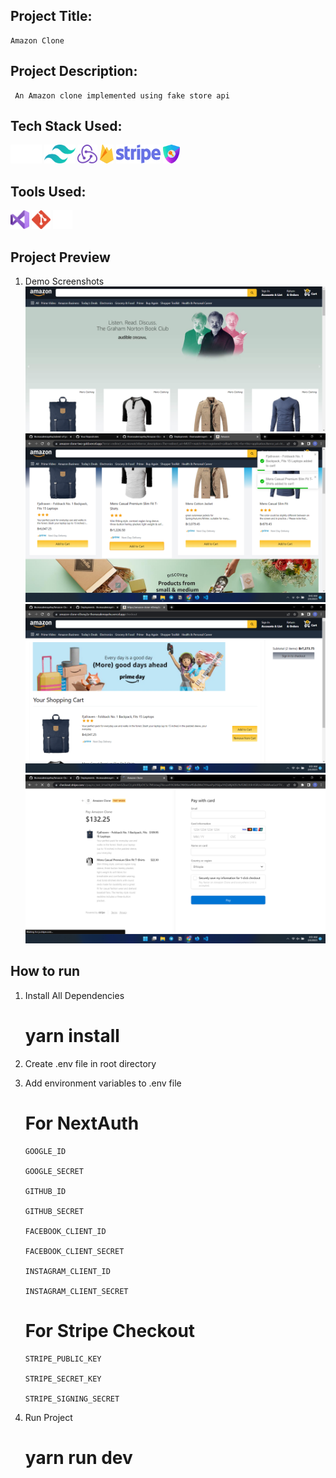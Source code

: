 ## Project Title:

    Amazon Clone

## Project Description:

     An Amazon clone implemented using fake store api

## Tech Stack Used:

<span> 
<img src="https://raw.githubusercontent.com/thomasalemayehu/Airbnb-Clone/main/public/readmefiles/NextJs.svg" height=30>
<img src="https://raw.githubusercontent.com/thomasalemayehu/Airbnb-Clone/main/public/readmefiles/Tailwind.svg" height=30>
<img src="https://raw.githubusercontent.com/thomasalemayehu/Airbnb-Clone/main/public/readmefiles/Redux.svg" height=30>
<img src="https://raw.githubusercontent.com/thomasalemayehu/Airbnb-Clone/main/public/readmefiles/Firebase.svg" height=30>
<img src="https://raw.githubusercontent.com/thomasalemayehu/Airbnb-Clone/main/public/readmefiles/Stripe.svg" height=30>
<img src="https://raw.githubusercontent.com/thomasalemayehu/Airbnb-Clone/main/public/readmefiles/NexuAuth.png" height=30>
</span>

## Tools Used:

<span> 
<img src="https://raw.githubusercontent.com/thomasalemayehu/Dice-Game/main/assets/readmefiles/visual-studio.svg" height=30>
<img src="https://raw.githubusercontent.com/thomasalemayehu/Dice-Game/main/assets/readmefiles/git-icon.svg" height=30>
<img src="https://raw.githubusercontent.com/thomasalemayehu/Dice-Game/main/assets/readmefiles/github-icon.svg" height=30>
</span>

## Project Preview

1. Demo Screenshots
   ![Page, Amazon Clone](https://raw.githubusercontent.com/thomasalemayehu/Amazon-Clone/main/public/readmefiles/homepage.png)
   ![Page, Amazon Clone](https://raw.githubusercontent.com/thomasalemayehu/Amazon-Clone/main/public/readmefiles/productspage.png)
   ![Page, Amazon Clone](https://raw.githubusercontent.com/thomasalemayehu/Amazon-Clone/main/public/readmefiles/cartpage.png)
   ![Page, Amazon Clone](https://raw.githubusercontent.com/thomasalemayehu/Amazon-Clone/main/public/readmefiles/stripe.png)

## How to run

1.  Install All Dependencies

    # yarn install

2.  Create .env file in root directory
3.  Add environment variables to .env file

    # For NextAuth

        GOOGLE_ID

        GOOGLE_SECRET

        GITHUB_ID

        GITHUB_SECRET

        FACEBOOK_CLIENT_ID

        FACEBOOK_CLIENT_SECRET

        INSTAGRAM_CLIENT_ID

        INSTAGRAM_CLIENT_SECRET

    # For Stripe Checkout

        STRIPE_PUBLIC_KEY

        STRIPE_SECRET_KEY

        STRIPE_SIGNING_SECRET

4.  Run Project

    # yarn run dev
